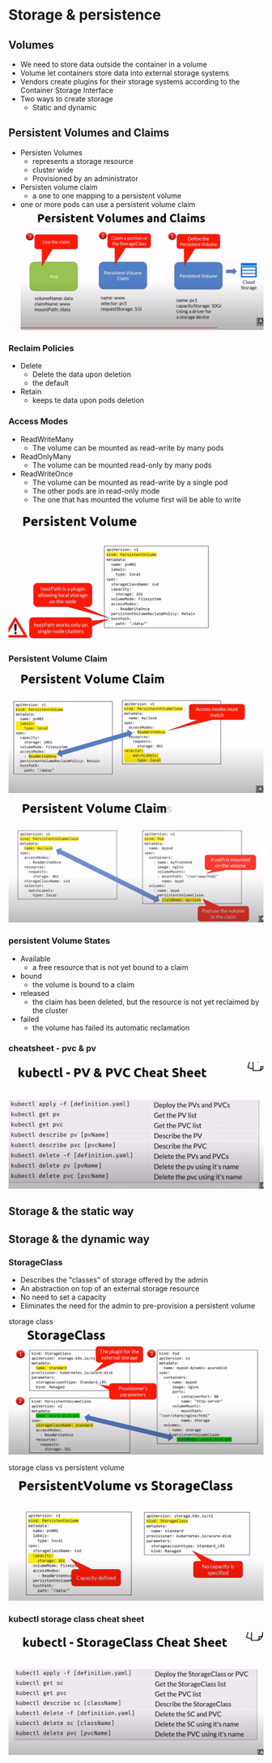 # Storage & persistence

## Volumes
- We need to store data outside the container in a volume
- Volume let containers store data into external storage systems
- Vendors create plugins for their storage systems according to the Container Storage Interface
- Two ways to create storage
    - Static and dynamic

## Persistent Volumes and Claims
- Persisten Volumes
    - represents a storage resource
    - cluster wide
    - Provisioned by an administrator
- Persisten volume claim
    - a one to one mapping to a persistent volume
- one or more pods can use a persistent volume claim
![persistent-volume-claim](persistent-volume-claim.png)

### Reclaim Policies
- Delete
    - Delete the data upon deletion
    - the default
- Retain
    - keeps te data upon pods deletion

### Access Modes
- ReadWriteMany
    - The volume can be mounted as read-write by many pods
- ReadOnlyMany
    - The volume can be mounted read-only by many pods
- ReadWriteOnce
    - The volume can be mounted as read-write by a single pod
    - The other pods are in read-only mode
    - The one that has mounted the volume first will be able to write
    
![definition](definition.png)

### Persistent Volume Claim
![pvc](pvc.png)

![pvc-2](pvc-2.png)

### persistent Volume States
- Available
    - a free resource that is not yet bound to a claim
- bound
    - the volume is bound to a claim
- released
    - the claim has been deleted, but the resource is not yet reclaimed by the cluster
- failed
    - the volume has failed its automatic reclamation

### cheatsheet - pvc & pv
![cheatsheet](cheatsheet.png)

## Storage & the static way

## Storage & the dynamic way


### StorageClass
- Describes the "classes" of storage offered by the admin
- An abstraction on top of an external storage resource
- No need to set a capacity
- Eliminates the need for the admin to pre-provision a persistent volume


storage class
![storage-class](storage-class.png)

storage class vs persistent volume
![storage-vs-pv](storage-vs-pv.png)

### kubectl storage class cheat sheet
![storage-cheatsheet](storage-cheatsheet.png)


